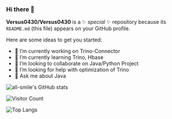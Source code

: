 ### Hi there 👋

**Versus0430/Versus0430** is a ✨ _special_ ✨ repository because its `README.md` (this file) appears on your GitHub profile.

Here are some ideas to get you started:

- 🔭 I’m currently working on Trino-Connector
- 🌱 I’m currently learning Trino, Hbase
- 👯 I’m looking to collaborate on Java/Python Project
- 🤔 I’m looking for help with optimization of Trino 
- 💬 Ask me about Java
<!--
- 📫 How to reach me: 
- 😄 Pronouns: ...
- ⚡ Fun fact: ...
-->

![all-smile's GitHub stats](https://github-readme-stats.vercel.app/api?username=Versus0430&show_icons=true&theme=tokyonight)

![Visitor Count](https://profile-counter.glitch.me/Versus0430/count.svg)

![Top Langs](https://github-readme-stats.vercel.app/api/top-langs/?username=Versus0430&layout=compact&theme=tokyonight)

